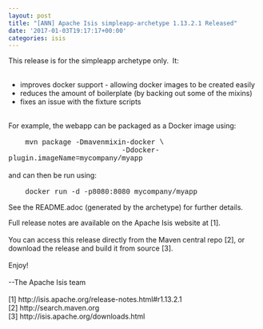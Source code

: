 ```yaml
---
layout: post
title: "[ANN] Apache Isis simpleapp-archetype 1.13.2.1 Released"
date: '2017-01-03T19:17:17+00:00'
categories: isis
---
```

<div>This release is for the simpleapp archetype only. &nbsp;It:</div> 
  <div><br /></div> 
  <div> 
    <ul> 
      <li>improves docker support - allowing docker images to be created easily</li> 
      <li>reduces the amount of boilerplate (by backing out some of the mixins)</li> 
      <li>fixes an issue with the fixture scripts</li> 
    </ul> 
  </div> 
  <div><br /></div> 
  <div>For example, the webapp can be packaged as a Docker image using:</div> 
  <div><br /></div> 
  <div><font face="courier new, courier, monospace">&nbsp; &nbsp; mvn package -Dmavenmixin-docker \</font></div> 
  <div><font face="courier new, courier, monospace">&nbsp; &nbsp; &nbsp; &nbsp; &nbsp; &nbsp; &nbsp; &nbsp; &nbsp; &nbsp; &nbsp; &nbsp; &nbsp; &nbsp;-Ddocker-plugin.imageName=mycompany/myapp</font></div> 
  <div><br /></div> 
  <div>and can then be run using:</div> 
  <div><br /></div> 
  <div><font face="courier new, courier, monospace">&nbsp; &nbsp; docker run -d -p8080:8080 mycompany/myapp</font></div> 
  <div> </div> 
  <p> </p> 
  <p>See the README.adoc (generated by the archetype) for further details.</p> 
  <div>Full release notes are available on the Apache Isis website at [1].</div> 
  <div><br /></div> 
  <div>You can access this release directly from the Maven central repo [2], or&nbsp;</div> 
  <div>download the release and build it from source [3].</div> 
  <div><br /></div> 
  <div>Enjoy!</div> 
  <div><br /></div> 
  <div>--The Apache Isis team</div> 
  <div><br /></div> 
  <div>[1] http://isis.apache.org/release-notes.html#r1.13.2.1</div> 
  <div>[2] http://search.maven.org</div> 
  <div>[3] http://isis.apache.org/downloads.html</div>
